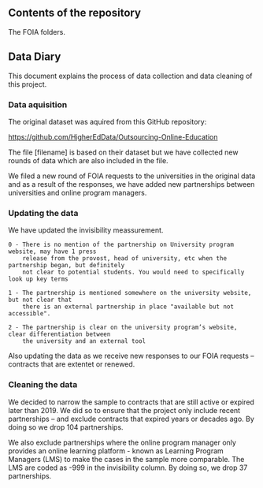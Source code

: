
## Contents of the repository


The FOIA folders.

## Data Diary

This document explains the process of data collection and data cleaning of this project.

### Data aquisition
The original dataset was aquired from this GitHub repository: 

https://github.com/HigherEdData/Outsourcing-Online-Education 

The file [filename] is based on their dataset but we have collected new rounds of data which are also included in the file. 

We filed a new round of FOIA requests to the universities in the original data and as a result of the responses, we have added new partnerships between universities and online program managers. 

### Updating the data
We have updated the invisibility meassurement. 

    0 - There is no mention of the partnership on University program website, may have 1 press 
        release from the provost, head of university, etc when the partnership began, but definitely 
        not clear to potential students. You would need to specifically look up key terms 

    1 - The partnership is mentioned somewhere on the university website, but not clear that 
        there is an external partnership in place "available but not accessible".

    2 - The partnership is clear on the university program’s website, clear differentiation between
        the university and an external tool

Also updating the data as we receive new responses to our FOIA requests – contracts that are extentet or renewed. 

### Cleaning the data
We decided to narrow the sample to contracts that are still active or expired later than 2019. We did so to ensure that the project only include recent partnerships – and exclude contracts that expired years or decades ago. By doing so we drop 104 partnerships. 

We also exclude partnerships where the online program manager only provides an online learning platform - known as Learning Program Managers (LMS) to make the cases in the sample more comparable. The LMS are coded as -999 in the invisibility column. By doing so, we drop 37 partnerships.